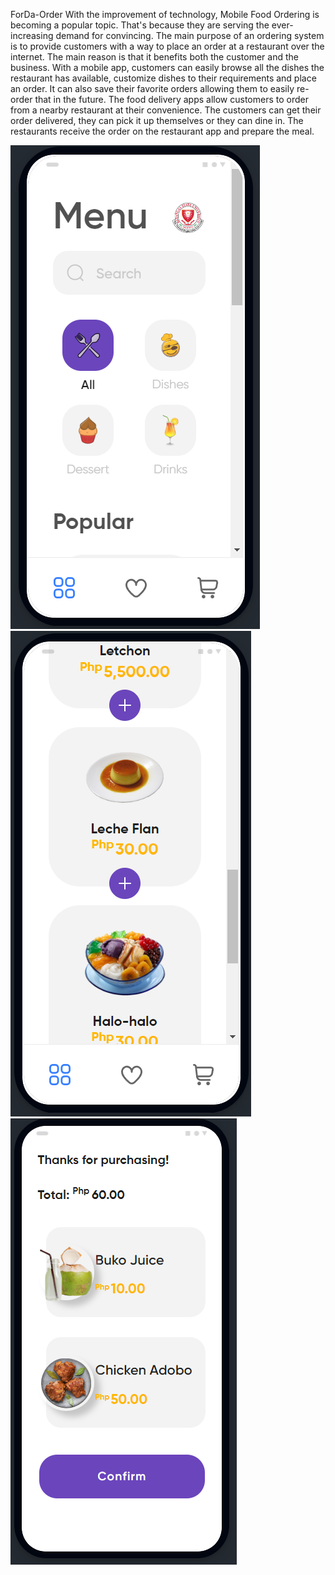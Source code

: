 ForDa-Order
With the improvement of technology, Mobile Food Ordering is becoming a popular topic. That's because they are serving the ever-increasing demand for convincing. The main purpose of an ordering system is to provide customers with a way to place an order at a restaurant over the internet. The main reason is that it benefits both the customer and the business. With a mobile app, customers can easily browse all the dishes the restaurant has available, customize dishes to their requirements and place an order. It can also save their favorite orders allowing them to easily re-order that in the future.
The food delivery apps allow customers to order from a nearby restaurant at their convenience. The customers can get their order delivered, they can pick it up themselves or they can dine in. The restaurants receive the order on the restaurant app and prepare the meal.

![alt text](https://github.com/perezjohndave/ForDa-Order/blob/main/one.png?raw=true)
![alt text](https://github.com/perezjohndave/ForDa-Order/blob/main/two.png?raw=true)
![alt text](https://github.com/perezjohndave/ForDa-Order/blob/main/three.png?raw=true)
